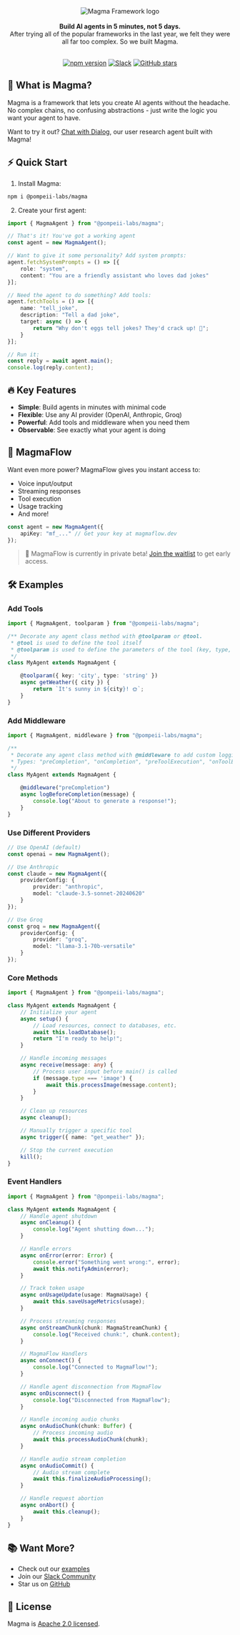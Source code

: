 <div align="center">
<img alt="Magma Framework logo" src="https://db.productdialog.com/storage/v1/object/public/images/magma-header.jpg">
</div>

<br/>

<div align="center"><strong>Build AI agents in 5 minutes, not 5 days.</strong></div>
<div align="center">After trying all of the popular frameworks in the last year, we felt they were all far too complex. So we built Magma.</div>

<br/>

<div align="center">

[![npm version](https://img.shields.io/npm/v/@pompeii-labs/magma.svg)](https://www.npmjs.com/package/@pompeii-labs/magma)
[![Slack](https://img.shields.io/badge/Slack-4A154B?logo=slack&logoColor=fff)](https://join.slack.com/t/magmacommunity/shared_invite/zt-2tghhq3av-Xn9k9ntwN5ZwqvxbWcfsTg)
[![GitHub stars](https://img.shields.io/github/stars/pompeii-labs/Magma?style=social)](https://github.com/pompeii-labs/Magma)

</div>

## 🌋 What is Magma?

Magma is a framework that lets you create AI agents without the headache. No complex chains, no confusing abstractions - just write the logic you want your agent to have.

Want to try it out? [Chat with Dialog](https://chat.productdialog.com/ac94ab36-c5bb-4b54-a195-2b6b2499dcff), our user research agent built with Magma!

## ⚡️ Quick Start

1. Install Magma:
```bash
npm i @pompeii-labs/magma
```

2. Create your first agent:
```ts
import { MagmaAgent } from "@pompeii-labs/magma";

// That's it! You've got a working agent
const agent = new MagmaAgent();

// Want to give it some personality? Add system prompts:
agent.fetchSystemPrompts = () => [{
    role: "system",
    content: "You are a friendly assistant who loves dad jokes"
}];

// Need the agent to do something? Add tools:
agent.fetchTools = () => [{
    name: "tell_joke",
    description: "Tell a dad joke",
    target: async () => {
        return "Why don't eggs tell jokes? They'd crack up! 🥚";
    }
}];

// Run it:
const reply = await agent.main();
console.log(reply.content);
```

## 🔥 Key Features

- **Simple**: Build agents in minutes with minimal code
- **Flexible**: Use any AI provider (OpenAI, Anthropic, Groq)
- **Powerful**: Add tools and middleware when you need them
- **Observable**: See exactly what your agent is doing

## 🚀 MagmaFlow

Want even more power? MagmaFlow gives you instant access to:
- Voice input/output
- Streaming responses
- Tool execution
- Usage tracking
- And more!

```ts
const agent = new MagmaAgent({
    apiKey: "mf_..." // Get your key at magmaflow.dev
});
```

> 🎉 MagmaFlow is currently in private beta! [Join the waitlist](https://magmaflow.pompeiilabs.com) to get early access.

## 🛠 Examples

### Add Tools
```ts
import { MagmaAgent, toolparam } from "@pompeii-labs/magma";

/** Decorate any agent class method with @toolparam or @tool. 
 * @tool is used to define the tool itself
 * @toolparam is used to define the parameters of the tool (key, type, description, required)
 */
class MyAgent extends MagmaAgent {

    @toolparam({ key: 'city', type: 'string' })
    async getWeather({ city }) {
        return `It's sunny in ${city}! 🌞`;
    }
}
```

### Add Middleware
```ts
import { MagmaAgent, middleware } from "@pompeii-labs/magma";

/**
 * Decorate any agent class method with @middleware to add custom logging, validation, etc.
 * Types: "preCompletion", "onCompletion", "preToolExecution", "onToolExecution"
 */
class MyAgent extends MagmaAgent {

    @middleware("preCompletion")
    async logBeforeCompletion(message) {
        console.log("About to generate a response!");
    }
}
```

### Use Different Providers
```ts
// Use OpenAI (default)
const openai = new MagmaAgent();

// Use Anthropic
const claude = new MagmaAgent({
    providerConfig: {
        provider: "anthropic",
        model: "claude-3.5-sonnet-20240620"
    }
});

// Use Groq
const groq = new MagmaAgent({
    providerConfig: {
        provider: "groq",
        model: "llama-3.1-70b-versatile"
    }
});
```

### Core Methods
```ts
import { MagmaAgent } from "@pompeii-labs/magma";

class MyAgent extends MagmaAgent {
    // Initialize your agent
    async setup() {
        // Load resources, connect to databases, etc.
        await this.loadDatabase();
        return "I'm ready to help!";
    }

    // Handle incoming messages
    async receive(message: any) {
        // Process user input before main() is called
        if (message.type === 'image') {
            await this.processImage(message.content);
        }
    }

    // Clean up resources
    async cleanup();

    // Manually trigger a specific tool
    async trigger({ name: "get_weather" });

    // Stop the current execution
    kill();
}
```

### Event Handlers
```ts
import { MagmaAgent } from "@pompeii-labs/magma";

class MyAgent extends MagmaAgent {
    // Handle agent shutdown
    async onCleanup() {
        console.log("Agent shutting down...");
    }

    // Handle errors
    async onError(error: Error) {
        console.error("Something went wrong:", error);
        await this.notifyAdmin(error);
    }

    // Track token usage
    async onUsageUpdate(usage: MagmaUsage) {
        await this.saveUsageMetrics(usage);
    }

    // Process streaming responses
    async onStreamChunk(chunk: MagmaStreamChunk) {
        console.log("Received chunk:", chunk.content);
    }

    // MagmaFlow Handlers
    async onConnect() {
        console.log("Connected to MagmaFlow!");
    }

    // Handle agent disconnection from MagmaFlow
    async onDisconnect() {
        console.log("Disconnected from MagmaFlow");
    }

    // Handle incoming audio chunks
    async onAudioChunk(chunk: Buffer) {
        // Process incoming audio
        await this.processAudioChunk(chunk);
    }

    // Handle audio stream completion
    async onAudioCommit() {
        // Audio stream complete
        await this.finalizeAudioProcessing();
    }

    // Handle request abortion
    async onAbort() {
        await this.cleanup();
    }
}
```

## 📚 Want More?

- Check out our [examples](https://github.com/pompeii-labs/magma/tree/main/demos)
- Join our [Slack Community](https://join.slack.com/t/magmacommunity/shared_invite/zt-2tghhq3av-Xn9k9ntwN5ZwqvxbWcfsTg)
- Star us on [GitHub](https://github.com/pompeii-labs/magma)

## 📝 License

Magma is [Apache 2.0 licensed](LICENSE).
